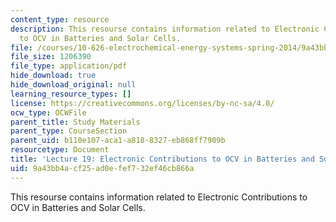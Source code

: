 ```yaml
---
content_type: resource
description: This resourse contains information related to Electronic Contributions
  to OCV in Batteries and Solar Cells.
file: /courses/10-626-electrochemical-energy-systems-spring-2014/9a43bb4acf25ad0efef732ef46cb866a_MIT10_626S14_Lec19_MZB.pdf
file_size: 1206390
file_type: application/pdf
hide_download: true
hide_download_original: null
learning_resource_types: []
license: https://creativecommons.org/licenses/by-nc-sa/4.0/
ocw_type: OCWFile
parent_title: Study Materials
parent_type: CourseSection
parent_uid: b110e107-aca1-a818-8327-eb868ff7909b
resourcetype: Document
title: 'Lecture 19: Electronic Contributions to OCV in Batteries and Solar Cells'
uid: 9a43bb4a-cf25-ad0e-fef7-32ef46cb866a
---
```

This resourse contains information related to Electronic Contributions to OCV in Batteries and Solar Cells.